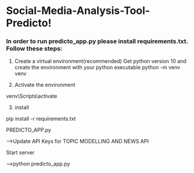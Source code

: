 # Social-Media-Analysis-Tool-Predicto!

### In order to run predicto_app.py please install requirements.txt. Follow these steps:

1. Create a virtual environment(recommended)
Get python version 10 and create the environment with your python executable
python -m venv venv

2. Activate the environment

venv\Scripts\activate

3. install

pip install -r requirements.txt


PREDICTO_APP.py

-->Update API Keys for TOPIC MODELLING AND NEWS API

Start server

-->python predicto_app.py
